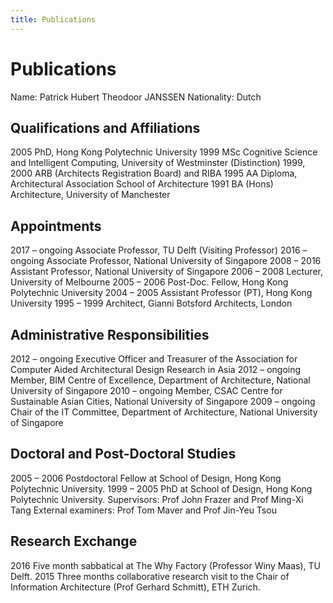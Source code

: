 ```yaml
---
title: Publications
---
```

# Publications

Name: Patrick Hubert Theodoor JANSSEN
Nationality: Dutch

## Qualifications and Affiliations

2005    PhD, Hong Kong Polytechnic University
1999    MSc Cognitive Science and Intelligent Computing,
University of Westminster (Distinction)
1999, 2000  ARB (Architects Registration Board) and RIBA
1995    AA Diploma, Architectural Association School of Architecture
1991    BA (Hons) Architecture, University of Manchester

## Appointments

2017 – ongoing  Associate Professor, TU Delft (Visiting Professor)
2016 – ongoing  Associate Professor, National University of Singapore
2008 – 2016 Assistant Professor, National University of Singapore
2006 – 2008     Lecturer, University of Melbourne
2005 – 2006     Post-Doc. Fellow, Hong Kong Polytechnic University
2004 – 2005     Assistant Professor (PT), Hong Kong University
1995 – 1999 Architect, Gianni Botsford Architects, London

## Administrative Responsibilities

2012 – ongoing  Executive Officer and Treasurer of the Association for Computer Aided Architectural Design Research in Asia
2012 – ongoing  Member, BIM Centre of Excellence, Department of Architecture, National University of Singapore
2010 – ongoing  Member, CSAC Centre for Sustainable Asian Cities, National University of Singapore
2009 – ongoing  Chair of the IT Committee, Department of Architecture, National University of Singapore

## Doctoral and Post-Doctoral Studies

2005 – 2006     Postdoctoral Fellow at School of Design, Hong Kong Polytechnic University.
1999 – 2005     PhD at School of Design, Hong Kong Polytechnic University. Supervisors: Prof John Frazer and Prof Ming-Xi Tang
External examiners: Prof Tom Maver and Prof Jin-Yeu Tsou

## Research Exchange

2016    Five month sabbatical at The Why Factory (Professor Winy Maas), TU Delft.
2015    Three months collaborative research visit to the Chair of Information Architecture (Prof Gerhard Schmitt), ETH Zurich.
